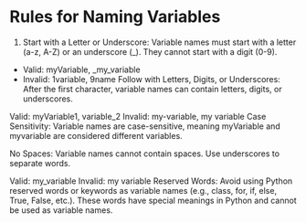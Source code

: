 # Rules for Naming Variables
1. Start with a Letter or Underscore: Variable names must start with a letter (a-z, A-Z) or an underscore (_). They cannot start with a digit (0-9).

- Valid: myVariable, _my_variable
- Invalid: 1variable, 9name
Follow with Letters, Digits, or Underscores: After the first character, variable names can contain letters, digits, or underscores.

Valid: myVariable1, variable_2
Invalid: my-variable, my variable
Case Sensitivity: Variable names are case-sensitive, meaning myVariable and myvariable are considered different variables.

No Spaces: Variable names cannot contain spaces. Use underscores to separate words.

Valid: my_variable
Invalid: my variable
Reserved Words: Avoid using Python reserved words or keywords as variable names (e.g., class, for, if, else, True, False, etc.). These words have special meanings in Python and cannot be used as variable names.
